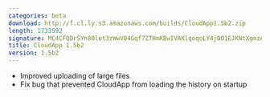 ```yaml
---
categories: beta
download: http://f.cl.ly.s3.amazonaws.com/builds/CloudApp1.5b2.zip
length: 1733592
signature: MC4CFQDrSYn80lot3zWwV04Gqf7ZTHmKBwIVAKlqoqoLY4j0O1EJKNtXgmzAcXfJ
title: CloudApp 1.5b2
version: 1.5b2
---
```


- Improved uploading of large files
- Fix bug that prevented CloudApp from loading the history on startup
